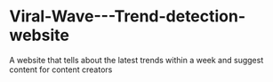 # Viral-Wave---Trend-detection-website
A website that tells about the latest trends within a week and suggest content for content creators 
